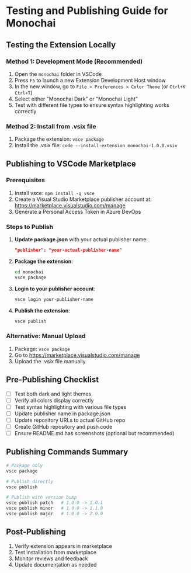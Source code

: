 # Testing and Publishing Guide for Monochai

## Testing the Extension Locally

### Method 1: Development Mode (Recommended)

1. Open the `monochai` folder in VSCode
2. Press `F5` to launch a new Extension Development Host window
3. In the new window, go to `File > Preferences > Color Theme` (or `Ctrl+K Ctrl+T`)
4. Select either "Monochai Dark" or "Monochai Light"
5. Test with different file types to ensure syntax highlighting works correctly

### Method 2: Install from .vsix file

1. Package the extension: `vsce package`
2. Install the .vsix file: `code --install-extension monochai-1.0.0.vsix`

## Publishing to VSCode Marketplace

### Prerequisites

1. Install vsce: `npm install -g vsce`
2. Create a Visual Studio Marketplace publisher account at: https://marketplace.visualstudio.com/manage
3. Generate a Personal Access Token in Azure DevOps

### Steps to Publish

1. **Update package.json** with your actual publisher name:

   ```json
   "publisher": "your-actual-publisher-name"
   ```

2. **Package the extension**:

   ```bash
   cd monochai
   vsce package
   ```

3. **Login to your publisher account**:

   ```bash
   vsce login your-publisher-name
   ```

4. **Publish the extension**:
   ```bash
   vsce publish
   ```

### Alternative: Manual Upload

1. Package: `vsce package`
2. Go to https://marketplace.visualstudio.com/manage
3. Upload the .vsix file manually

## Pre-Publishing Checklist

- [ ] Test both dark and light themes
- [ ] Verify all colors display correctly
- [ ] Test syntax highlighting with various file types
- [ ] Update publisher name in package.json
- [ ] Update repository URLs to actual GitHub repo
- [ ] Create GitHub repository and push code
- [ ] Ensure README.md has screenshots (optional but recommended)

## Publishing Commands Summary

```bash
# Package only
vsce package

# Publish directly
vsce publish

# Publish with version bump
vsce publish patch   # 1.0.0 -> 1.0.1
vsce publish minor   # 1.0.0 -> 1.1.0
vsce publish major   # 1.0.0 -> 2.0.0
```

## Post-Publishing

1. Verify extension appears in marketplace
2. Test installation from marketplace
3. Monitor reviews and feedback
4. Update documentation as needed
